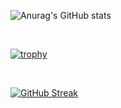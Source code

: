 ![Anurag's GitHub stats](https://github-readme-stats.vercel.app/api?username=jsmsj&show_icons=true&theme=radical)

<br>

[![trophy](https://github-profile-trophy.vercel.app/?username=ryo-ma&theme=dracula&column=4)](https://github.com/ryo-ma/github-profile-trophy)

<br>

[![GitHub Streak](https://github-readme-streak-stats.herokuapp.com?user=jsmsj&theme=radical&date_format=M%20j%5B%2C%20Y%5D)](https://git.io/streak-stats)



<!--
**jsmsj/jsmsj** is a ✨ _special_ ✨ repository because its `README.md` (this file) appears on your GitHub profile.

Here are some ideas to get you started:

- 🔭 I’m currently working on ...
- 🌱 I’m currently learning ...
- 👯 I’m looking to collaborate on ...
- 🤔 I’m looking for help with ...
- 💬 Ask me about ...
- 📫 How to reach me: ...
- 😄 Pronouns: ...
- ⚡ Fun fact: ...
-->
